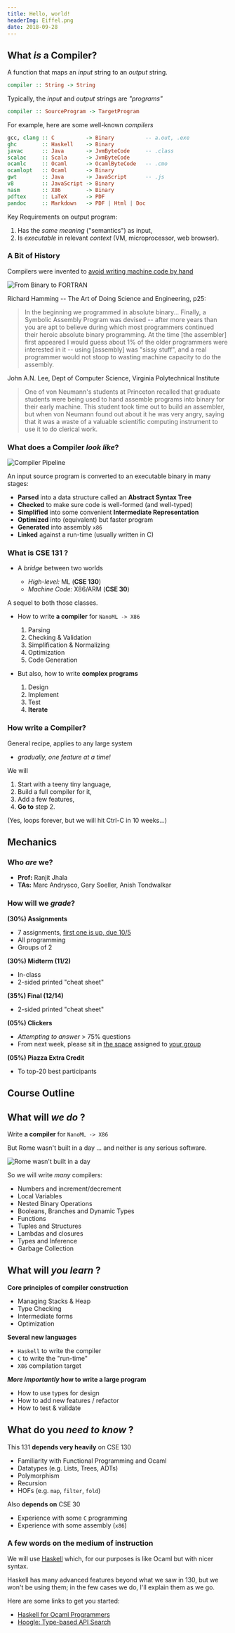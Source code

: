 ```yaml
---
title: Hello, world! 
headerImg: Eiffel.png
date: 2018-09-28
---
```



## What *is* a Compiler?

A function that maps an _input_ string to an _output_ string.

```haskell
compiler :: String -> String
```

Typically, the _input_ and _output_ strings are _"programs"_

```haskell
compiler :: SourceProgram -> TargetProgram
```

For example, here are some well-known _compilers_

```haskell
gcc, clang :: C          -> Binary          -- a.out, .exe
ghc        :: Haskell    -> Binary                 
javac      :: Java       -> JvmByteCode     -- .class
scalac     :: Scala      -> JvmByteCode      
ocamlc     :: Ocaml      -> OcamlByteCode   -- .cmo
ocamlopt   :: Ocaml      -> Binary               
gwt        :: Java       -> JavaScript      -- .js
v8         :: JavaScript -> Binary
nasm       :: X86        -> Binary    
pdftex     :: LaTeX      -> PDF
pandoc     :: Markdown   -> PDF | Html | Doc  
```

Key Requirements on output program:

1. Has the _same meaning_ ("semantics") as input,
2. Is _executable_ in relevant _context_ (VM, microprocessor, web browser).

### A Bit of History

Compilers were invented to [avoid writing machine code by hand][soap-fortran-assembly]

![From Binary to FORTRAN](/static/img/binary-soap-fortran.png)

Richard Hamming -- The Art of Doing Science and Engineering, p25:

> In the beginning we programmed in absolute binary...
> Finally, a Symbolic Assembly Program was devised --
> after more years than you are apt to believe during
> which most programmers continued their heroic absolute
> binary programming. At the time [the assembler] first
> appeared I would guess about 1% of the older programmers
> were interested in it -- using [assembly] was "sissy stuff",
> and a real programmer would not stoop to wasting machine
> capacity to do the assembly.

John A.N. Lee, Dept of Computer Science, Virginia Polytechnical Institute

> One of von Neumann's students at Princeton recalled that
> graduate students were being used to hand assemble programs
> into binary for their early machine. This student took time
> out to build an assembler, but when von Neumann found out
> about it he was very angry, saying that it was a waste of
> a valuable scientific computing instrument to use it to do
> clerical work.


### What does a Compiler *look like*?

![Compiler Pipeline](/static/img/compiler-pipeline.png)

An input source program is converted to an executable binary in many stages:

* **Parsed** into a data structure called an **Abstract Syntax Tree**
* **Checked** to make sure code is well-formed (and well-typed)
* **Simplified** into some convenient **Intermediate Representation**
* **Optimized** into (equivalent) but faster program
* **Generated** into assembly `x86`
* **Linked** against a run-time (usually written in C)

### What is CSE 131 ?

* A *bridge* between two worlds

  * _High-level:_ ML        (**CSE 130**)
  * _Machine Code:_ X86/ARM (**CSE  30**)

A sequel to both those classes.

* How to write **a compiler** for `NanoML -> X86`

  1. Parsing
  2. Checking & Validation
  3. Simplification & Normalizing
  4. Optimization
  5. Code Generation


* But also, how to write **complex programs**

  1. Design
  2. Implement
  3. Test
  4. **Iterate**

### How write a Compiler?

General recipe, applies to any large system

+ *gradually, one feature at a time!*

We will

1. Start with a teeny tiny language,
2. Build a full compiler for it,
3. Add a few features,
4. **Go to** step 2.

(Yes, loops forever, but we will hit Ctrl-C in 10 weeks...)

## Mechanics

### Who *are* we?

* **Prof:** Ranjit Jhala
* **TAs:** Marc Andrysco, Gary Soeller, Anish Tondwalkar

### How will we *grade*?

**(30%) Assignments**

+ 7 assignments, [first one is up, due 10/5](https://github.com/ucsd-cse131/00-warmup)
+ All programming
+ Groups of 2


**(30%) Midterm (11/2)**

+ In-class  
+ 2-sided printed "cheat sheet"


**(35%) Final (12/14)**

+ 2-sided printed "cheat sheet"

**(05%) Clickers**

+ *Attempting to answer* > 75% questions
+ From next week, please sit in [the space](/static/img/center216.pdf) assigned to [your group](/static/img/groups.txt)

**(05%) Piazza Extra Credit**

+ To top-20 best participants


## Course Outline

## What will *we do* ?

Write **a compiler** for `NanoML -> X86`

But Rome wasn't built in a day ... and neither is any serious software.

![Rome wasn't built in a day](/static/img/Eiffel.jpg)

So we will write _many_ compilers:

* Numbers and increment/decrement
* Local Variables
* Nested Binary Operations
* Booleans, Branches and Dynamic Types
* Functions
* Tuples and Structures
* Lambdas and closures
* Types and Inference
* Garbage Collection

## What will *you learn* ?

**Core principles of compiler construction**

* Managing Stacks & Heap
* Type Checking
* Intermediate forms
* Optimization

**Several new languages**

* `Haskell` to write the compiler
* `C`       to write the "run-time"
* `X86`     compilation target

**_More importantly_ how to write a large program**

* How to use types for design
* How to add new features / refactor
* How to test & validate   


## What do you *need to know* ?

This 131 **depends very heavily** on CSE 130

* Familiarity with Functional Programming and Ocaml
* Datatypes (e.g. Lists, Trees, ADTs)
* Polymorphism
* Recursion
* HOFs (e.g. `map`, `filter`, `fold`)

Also **depends on** CSE 30

* Experience with some `C` programming
* Experience with some assembly (`x86`)

### A few words on the medium of instruction

We will use [Haskell](https://haskell-lang.org/) which, for our
purposes is like Ocaml but with nicer syntax.

Haskell has many advanced features beyond what we saw in 130,
but we won't be using them; in the few cases we do, I'll explain
them as we go.

Here are some links to get you started:

* [Haskell for Ocaml Programmers][haskell-for-ocamlers]
* [Hoogle: Type-based API Search][hoogle]

[hoogle]: https://www.haskell.org/hoogle/
[haskell-for-ocamlers]: http://science.raphael.poss.name/haskell-for-ocaml-programmers.html
[soap-fortran-assembly]: http://worrydream.com/dbx/

